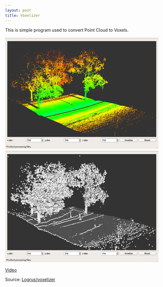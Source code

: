 ```yaml
---
layout: post
title: Voxelizer
---
```


This is simple program used to convert Point Cloud to Voxels.

![Original point cloud](https://github.com/Logrus/voxelizer/blob/master/images/pc.png)
![Voxeliezed output](https://github.com/Logrus/voxelizer/blob/master/images/vox.png)

[Video](https://www.youtube.com/watch?v=Dy-_ItmIzZA)

Source: [Logrus/voxelizer](https://github.com/Logrus/voxelizer)
